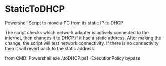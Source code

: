 # StaticToDHCP
Powershell Script to move a PC from its static IP to DHCP

The script checks which network adapter is actively connected to the internet, then changes it to DHCP if it had a static address. 
After making the change, the script will test network connectivity. If there is no connectivity then it will revert back to the static address.

from CMD: Powershell.exe .\toDHCP.ps1 -ExecutionPolicy bypass
